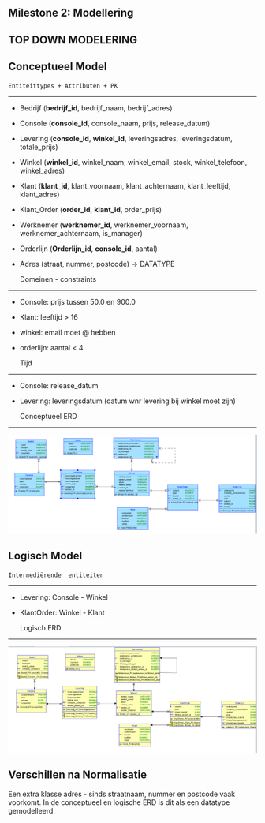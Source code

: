 Milestone 2: Modellering
---
TOP DOWN MODELERING
---

Conceptueel Model
---

    Entiteittypes + Attributen + PK
---
- Bedrijf (**bedrijf_id**, bedrijf_naam, bedrijf_adres)
- Console (**console_id**, console_naam, prijs, release_datum)
- Levering (**console_id**, **winkel_id**, leveringsadres, leveringsdatum, totale_prijs)
- Winkel (**winkel_id**, winkel_naam, winkel_email, stock, winkel_telefoon, winkel_adres)
- Klant (**klant_id**, klant_voornaam, klant_achternaam, klant_leeftijd, klant_adres)
- Klant_Order (**order_id**, **klant_id**, order_prijs)
- Werknemer (**werknemer_id**, werknemer_voornaam, werknemer_achternaam, is_manager)
- Orderlijn (**Orderlijn_id**, **console_id**, aantal)
- Adres (straat, nummer, postcode) -> DATATYPE 



    Domeinen - constraints
--- 
- Console: prijs tussen 50.0 en 900.0
- Klant: leeftijd > 16
- winkel: email moet @ hebben 
- orderlijn: aantal < 4


    Tijd 
---
- Console: release_datum
- Levering: leveringsdatum (datum wnr levering bij winkel moet zijn)


    Conceptueel ERD
---

![Conceptueel Model](Logische.png)

Logisch Model
---

    Intermediërende  entiteiten
---
- Levering: Console - Winkel
- KlantOrder: Winkel - Klant


    Logisch ERD
---

![Logisch Model](Relationeel.png)

Verschillen na Normalisatie
---
Een extra klasse adres - sinds straatnaam, nummer en postcode vaak voorkomt.
In de conceptueel en logische ERD is dit als een datatype gemodelleerd.  
